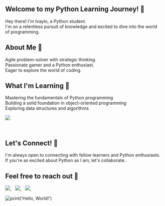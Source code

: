 ## Welcome to my Python Learning Journey! 🐍
Hey there! I'm Ivaylo, a Python student.<br>
I'm on a relentless pursuit of knowledge and excited to dive into the world of programming.

## About Me 🗿
Agile problem-solver with strategic thinking.<br>
Passionate gamer and a Python enthusiast.<br>
Eager to explore the world of coding. 
<br>
## What I'm Learning 📖
Mastering the fundamentals of Python programming<br> 
Building a solid foundation in object-oriented programming<br>
Exploring data structures and algorithms<br>

  <a href="">
    <img src="https://img.shields.io/badge/Python-FFD43B?style=for-the-badge&logo=python&logoColor=blue" />

  </a>&nbsp;&nbsp;

## Let's Connect! 🔗
I'm always open to connecting with fellow learners and Python enthusiasts.<br>If you're as excited about Python as I am, let's collaborate..

## Feel free to reach out 💬
<p align='left'>
  
  <a href="https://www.linkedin.com/in/ivaylo-arsov-a05585268/">
    <img src="https://img.shields.io/badge/linkedin-%230077B5.svg?&style=for-the-badge&logo=linkedin&logoColor=white" />
  </a>&nbsp;&nbsp;
  <a href="https://www.discordapp.com/users/232549831208337409">
    <img src="https://img.shields.io/badge/Discord-5865F2?style=for-the-badge&logo=discord&logoColor=white" />
  </a>&nbsp;&nbsp;
  <a href="mailto:ivayloarsov13@gmail.com">
    <img src="https://img.shields.io/badge/Gmail-D14836?style=for-the-badge&logo=gmail&logoColor=white" />
  </a>&nbsp;&nbsp;
  
</p>

![print('Hello, World!')](https://github.com/IvayloArsov/IvayloArsov/assets/125567658/a79b6429-3dc9-4ac3-b8d2-9e2c53f9479f)


